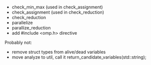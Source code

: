 - check_min_max (used in check_assignment)
- check_assignment (used in check_reduction)
- check_reduction
- parallelize
- parallize_reduction
- add #include <omp.h> directive

Probably not:

- remove struct types from alive/dead variables
- move analyze to util, call it return_candidate_variables(std::string);
